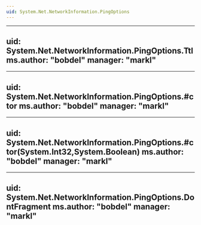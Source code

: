 ```yaml
---
uid: System.Net.NetworkInformation.PingOptions
---
```


---
uid: System.Net.NetworkInformation.PingOptions.Ttl
ms.author: "bobdel"
manager: "markl"
---

---
uid: System.Net.NetworkInformation.PingOptions.#ctor
ms.author: "bobdel"
manager: "markl"
---

---
uid: System.Net.NetworkInformation.PingOptions.#ctor(System.Int32,System.Boolean)
ms.author: "bobdel"
manager: "markl"
---

---
uid: System.Net.NetworkInformation.PingOptions.DontFragment
ms.author: "bobdel"
manager: "markl"
---
